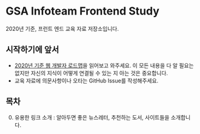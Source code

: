# GSA Infoteam Frontend Study
 2020년 기준, 프런트 엔드 교육 자료 저장소입니다.



## 시작하기에 앞서

- [2020년 기준 웹 개발자 로드맵](https://github.com/devJang/developer-roadmap?fbclid=IwAR3caSuOSA71kwoisWbsVLykQglLW03l9dHvSCkk4cIdTIUvMF0F4xB1onY)을 읽어보고 와주세요. 이 모든 내용을 다 알 필요는 없지만 자신의 지식이 어떻게 연결될 수 있는 지 아는 것은 중요합니다.
- 교육 자료에 의문사항이나 오타는 GitHub Issue를 작성해주세요.



## 목차

0. 유용한 링크 소개 : 알아두면 좋은 뉴스레터, 추천하는 도서, 사이트들을 소개합니다.

